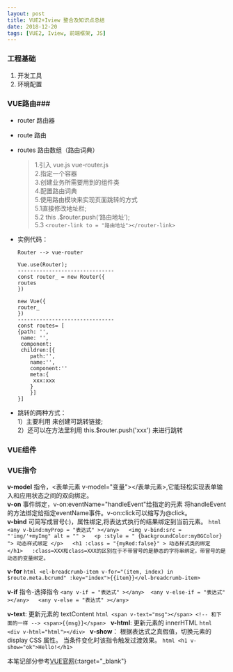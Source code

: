 ```yaml
---
layout: post
title: VUE2+Iview 整合及知识点总结
date: 2018-12-20
tags: [VUE2, Iview, 前端框架, JS]
---
```

### 工程基础 ###
1. 开发工具
2. 环境配置

### VUE路由###
+ router 路由器
+ route 路由
+ routes 路由数组（路由词典）
    >1.引入 vue.js vue-router.js  
    2.指定一个容器  
    3.创建业务所需要用到的组件类  
    4.配置路由词典  
    5.使用路由模块来实现页面跳转的方式  
     5.1直接修改地址栏;  
     5.2 this .$router.push(‘路由地址’);  
     5.3 `<router-link to = "路由地址"></router-link>`
     
+ 实例代码：

    ```
    Router --> vue-router
    
    Vue.use(Router);
    -------------------------------
    const router_ = new Router({
    routes
    })
    
    new Vue({
    router_
    })
    -------------------------------
    const routes= [
    {path: '',
     name: '',
     component: 
     children:[{
        path:'',
        name:'',
        component:''
        meta:{
         xxx:xxx	
        }
        }]
    }]
    ```
    
+ 跳转的两种方式：  
1）主要利用 <router-link to='/register'>来创建可跳转链接;  
2）还可以在方法里利用 this.$router.push('xxx') 来进行跳转


### VUE组件


### VUE指令

__v-model__ 指令，<表单元素 v-model="变量"></表单元素>,它能轻松实现表单输入和应用状态之间的双向绑定。  
__v-on__ 事件绑定，v-on:eventName="handleEvent"给指定的元素 将handleEvent的方法绑定给指定eventName事件。v-on:click可以缩写为@click。  
__v-bind__ 可简写成冒号(:)，属性绑定,将表达式执行的结果绑定到当前元素。
    ```html
    <any v-bind:myProp = "表达式" ></any>  
	<img v-bind:src = "'img/'+myImg" alt = "" >  
	<p :style = " {backgroundColor:myBGColor} "> 动态样式绑定 </p>  
	<h1 :class = "{myRed:false}" > 动态样式类的绑定 </h1>  
	:class=XXX和class=XXX的区别在于不带冒号的是静态的字符串绑定，带冒号的是动态的变量绑定。    
    ```
    
__v-for__
    ```html
    <el-breadcrumb-item v-for="(item, index) in $route.meta.bcrumd" :key="index">{{item}}</el-breadcrumb-item> 
    ```
	 
__v-if__ 指令-选择指令
    ```
    <any v-if = "表达式" ></any> 
    <any v-else-if = "表达式" ></any>  
    <any v-else = "表达式" ></any> 
    ```
	 
__v-text__: 更新元素的 textContent
    ```html
    <span v-text="msg"></span>
    <!-- 和下面的一样 -->
    <span>{{msg}}</span>
    ```
__v-html__: 更新元素的 innerHTML
    ```html
    <div v-html="html"></div>
    ```
__v-show__： 根据表达式之真假值，切换元素的 display CSS 属性。
       当条件变化时该指令触发过渡效果。
    ```html
    <h1 v-show="ok">Hello!</h1>
    ```

本笔记部分参考[VUE官网](https://cn.vuejs.org/v2/guide/){:target="_blank"}